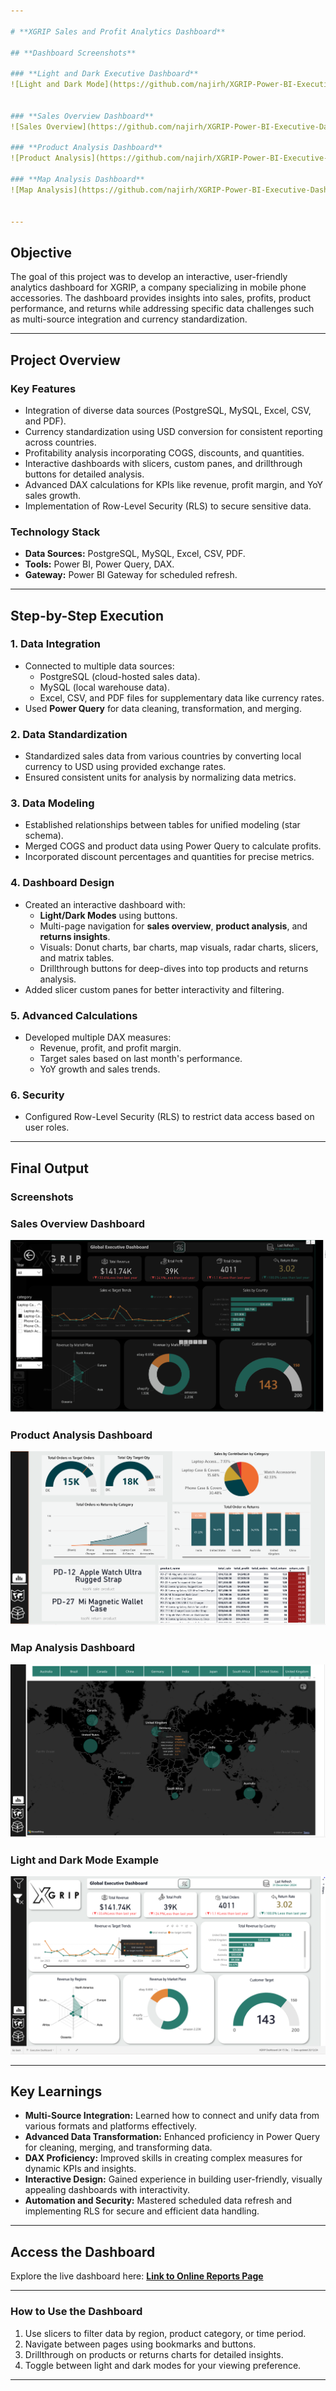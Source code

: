 ```yaml
---

# **XGRIP Sales and Profit Analytics Dashboard**  

## **Dashboard Screenshots**  

### **Light and Dark Executive Dashboard**  
![Light and Dark Mode](https://github.com/najirh/XGRIP-Power-BI-Executive-Dashboard/blob/main/light%20dashboard.png)  


### **Sales Overview Dashboard**  
![Sales Overview](https://github.com/najirh/XGRIP-Power-BI-Executive-Dashboard/blob/main/dark%20dashboard.png)  

### **Product Analysis Dashboard**  
![Product Analysis](https://github.com/najirh/XGRIP-Power-BI-Executive-Dashboard/blob/main/product.png)  

### **Map Analysis Dashboard**  
![Map Analysis](https://github.com/najirh/XGRIP-Power-BI-Executive-Dashboard/blob/main/dark%20map.png)  


---
```


## **Objective**  
The goal of this project was to develop an interactive, user-friendly analytics dashboard for XGRIP, a company specializing in mobile phone accessories. The dashboard provides insights into sales, profits, product performance, and returns while addressing specific data challenges such as multi-source integration and currency standardization.  

---

## **Project Overview**  

### **Key Features**  
- Integration of diverse data sources (PostgreSQL, MySQL, Excel, CSV, and PDF).  
- Currency standardization using USD conversion for consistent reporting across countries.  
- Profitability analysis incorporating COGS, discounts, and quantities.  
- Interactive dashboards with slicers, custom panes, and drillthrough buttons for detailed analysis.  
- Advanced DAX calculations for KPIs like revenue, profit margin, and YoY sales growth.  
- Implementation of Row-Level Security (RLS) to secure sensitive data.  

### **Technology Stack**  
- **Data Sources:** PostgreSQL, MySQL, Excel, CSV, PDF.  
- **Tools:** Power BI, Power Query, DAX.  
- **Gateway:** Power BI Gateway for scheduled refresh.  

---

## **Step-by-Step Execution**  

### **1. Data Integration**  
- Connected to multiple data sources:  
  - PostgreSQL (cloud-hosted sales data).  
  - MySQL (local warehouse data).  
  - Excel, CSV, and PDF files for supplementary data like currency rates.  
- Used **Power Query** for data cleaning, transformation, and merging.  

### **2. Data Standardization**  
- Standardized sales data from various countries by converting local currency to USD using provided exchange rates.  
- Ensured consistent units for analysis by normalizing data metrics.  

### **3. Data Modeling**  
- Established relationships between tables for unified modeling (star schema).  
- Merged COGS and product data using Power Query to calculate profits.  
- Incorporated discount percentages and quantities for precise metrics.  

### **4. Dashboard Design**  
- Created an interactive dashboard with:  
  - **Light/Dark Modes** using buttons.  
  - Multi-page navigation for **sales overview**, **product analysis**, and **returns insights**.  
  - Visuals: Donut charts, bar charts, map visuals, radar charts, slicers, and matrix tables.  
  - Drillthrough buttons for deep-dives into top products and returns analysis.  
- Added slicer custom panes for better interactivity and filtering.  

### **5. Advanced Calculations**  
- Developed multiple DAX measures:  
  - Revenue, profit, and profit margin.  
  - Target sales based on last month's performance.  
  - YoY growth and sales trends.  

### **6. Security**  
- Configured Row-Level Security (RLS) to restrict data access based on user roles.  

---

## **Final Output**  

### **Screenshots**  
### **Sales Overview Dashboard**  
![Sales Overview](https://github.com/najirh/XGRIP-Power-BI-Executive-Dashboard/blob/main/dark%20dashboard.png)  

### **Product Analysis Dashboard**  
![Product Analysis](https://github.com/najirh/XGRIP-Power-BI-Executive-Dashboard/blob/main/product.png)  

### **Map Analysis Dashboard**  
![Map Analysis](https://github.com/najirh/XGRIP-Power-BI-Executive-Dashboard/blob/main/dark%20map.png)  

### **Light and Dark Mode Example**  
![Light and Dark Mode](https://github.com/najirh/XGRIP-Power-BI-Executive-Dashboard/blob/main/light%20dashboard.png)  


---

## **Key Learnings**  
- **Multi-Source Integration:** Learned how to connect and unify data from various formats and platforms effectively.  
- **Advanced Data Transformation:** Enhanced proficiency in Power Query for cleaning, merging, and transforming data.  
- **DAX Proficiency:** Improved skills in creating complex measures for dynamic KPIs and insights.  
- **Interactive Design:** Gained experience in building user-friendly, visually appealing dashboards with interactivity.  
- **Automation and Security:** Mastered scheduled data refresh and implementing RLS for secure and efficient data handling.  

---

## **Access the Dashboard**  
Explore the live dashboard here: **[Link to Online Reports Page](https://app.powerbi.com/view?r=eyJrIjoiMDE5N2U2ZTAtZDA2Zi00MDgyLWI0MjMtZTlkYjc1ODc0MWVkIiwidCI6ImY3NDM5NmYzLTgwMTUtNGI3NC1iNDY4LWNkYTA0NTEzZDg0YyJ9)**  

---

### **How to Use the Dashboard**  
1. Use slicers to filter data by region, product category, or time period.  
2. Navigate between pages using bookmarks and buttons.  
3. Drillthrough on products or returns charts for detailed insights.  
4. Toggle between light and dark modes for your viewing preference.  

---
 

